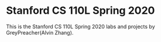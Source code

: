 # Stanford CS 110L Spring 2020
This is the Stanford CS 110L Spring 2020 labs and projects by GreyPreacher(Alvin Zhang).
